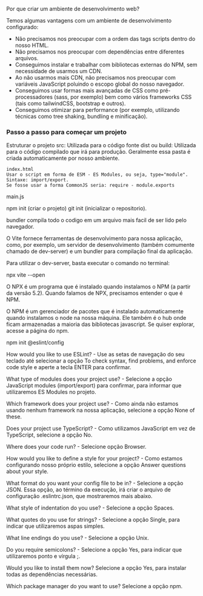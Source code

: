 Por que criar um ambiente de desenvolvimento web?

Temos algumas vantagens com um ambiente de desenvolvimento configurado:

- Não precisamos nos preocupar com a ordem das tags scripts dentro do nosso HTML.
- Não precisamos nos preocupar com dependências entre diferentes arquivos.
- Conseguimos instalar e trabalhar com bibliotecas externas do NPM, sem necessidade de usarmos um CDN.
- Ao não usarmos mais CDN, não precisamos nos preocupar com variáveis JavaScript poluindo o escopo global do nosso navegador.
- Conseguimos usar formas mais avançadas de CSS como pré-processadores (sass, por exemplo) bem como vários frameworks CSS (tais como tailwindCSS, bootstrap e outros).
- Conseguimos otimizar para performance (por exemplo, utilizando técnicas como tree shaking, bundling e minificação).

### Passo a passo para começar um projeto 

Estruturar o projeto 
src: Utilizada para o código fonte
dist ou build: Utilizada para o código compilado que irá para produção. Geralmente essa pasta é criada automaticamente por nosso ambiente.
``` 
index.html 
Usar o script em forma de ESM - ES Modules, ou seja, type="module".
Sintaxe: import/export. 
Se fosse usar a forma CommonJS seria: require - module.exports
```
main.js

npm init (criar o projeto)
git init (inicializar o repositorio).

bundler compila todo o codigo em um arquivo mais facil de ser lido pelo navegador. 

O Vite fornece ferramentas de desenvolvimento para nossa aplicação, como, por exemplo, um servidor de desenvolvimento (também comumente chamado de dev-server) e um bundler para compilação final da aplicação.

Para utilizar o dev-server, basta executar o comando no terminal:

npx vite --open

O NPX é um programa que é instalado quando instalamos o NPM (a partir da versão 5.2). Quando falamos de NPX, precisamos entender o que é NPM.

O NPM é um gerenciador de pacotes que é instalado automaticamente quando instalamos o node na nossa máquina. Ele também é o hub onde ficam armazenadas a maioria das bibliotecas javascript. Se quiser explorar, acesse a página do npm.


 npm init @eslint/config

 
How would you like to use ESLint? - Use as setas de navegação do seu teclado até selecionar a opção To check syntax, find problems, and enforce code style e aperte a tecla ENTER para confirmar.

What type of modules does your project use? - Selecione a opção JavaScript modules (import/export) para confirmar, para informar que utilizaremos ES Modules no projeto.

Which framework does your project use? - Como ainda não estamos usando nenhum framework na nossa aplicação, selecione a opção None of these.

Does your project use TypeScript? - Como utilizamos JavaScript em vez de TypeScript, selecione a opção No.

Where does your code run? - Selecione opção Browser.

How would you like to define a style for your project? - Como estamos configurando nosso próprio estilo, selecione a opção Answer questions about your style.

What format do you want your config file to be in? - Selecione a opção JSON. Essa opção, ao término da execução, irá criar o arquivo de configuração .eslintrc.json, que mostraremos mais abaixo.

What style of indentation do you use? - Selecione a opção Spaces.

What quotes do you use for strings? - Selecione a opção Single, para indicar que utilizaremos aspas simples.

What line endings do you use? - Selecione a opção Unix.

Do you require semicolons? - Selecione a opção Yes, para indicar que utilizaremos ponto e vírgula ;.

Would you like to install them now? Selecione a opção Yes, para instalar todas as dependências necessárias.

Which package manager do you want to use? Selecione a opção npm.